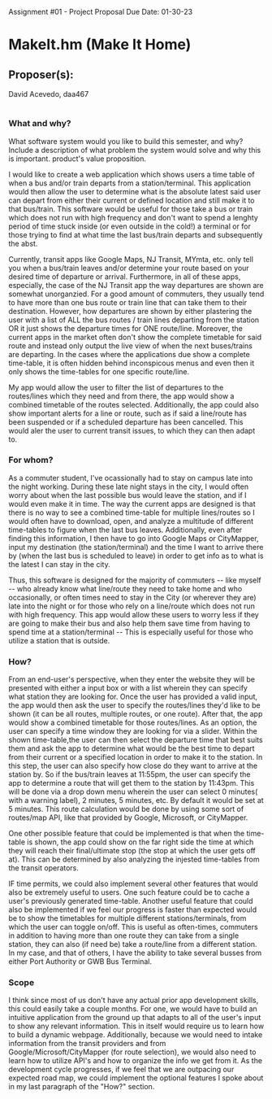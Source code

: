 Assignment #01 - Project Proposal
Due Date: 01-30-23

# MakeIt.hm (Make It Home)

## Proposer(s): 
David Acevedo, daa467

#
### What and why?

What software system would you like to build this semester, and why? Include a description of what problem the system would solve and why this is important. product's value proposition.

I would like to create a web application which shows users a time table of when a bus and/or train departs from a station/terminal. This application would then allow the user to determine what is the absolute latest said user can depart from either their current or defined location and still make it to that bus/train. This software would be useful for those take a bus or train which does not run with high frequency and don't want to spend a lenghty period of time stuck inside (or even outside in the cold!) a terminal or for those trying to find at what time the last bus/train departs and subsequently the abst.

Currently, transit apps like Google Maps, NJ Transit, MYmta, etc. only tell you when a bus/train leaves and/or determine your route based on your desired time of departure or arrival. Furthermore, in all of these apps, especially, the case of the NJ Transit app the way departures are shown are somewhat unorganzied. 
For a good amount of commuters, they usually tend to have more than one bus route or train line that can take them to their destination. However, how departures are shown by either plastering the user with a list of ALL the bus routes / train lines departing from the station OR it just shows the departure times for ONE route/line. Moreover, the current apps in the market often  don't show the complete timetable for said route and instead only output the live view of when the next buses/trains are departing. In the cases where the applications due show a complete time-table, it is often hidden behind inconspicous menus and even then it only shows the time-tables for one specific route/line. 

My app would allow the user to filter the list of departures to the routes/lines which they need and from there, the app would show a combined timetable of the routes selected. Additionally, the app could also show important alerts for a line or route, such as if said a line/route has been suspended or if a scheduled departure has been cancelled. This would aler the user to current transit issues, to which they can then adapt to.


### For whom?

As a commuter student, I've ocassionally had to stay on campus late into the night working. During these late night stays in the city, I would often worry about when the last possible bus would leave the station, and if I would even make it in time. The way the current apps are designed is that there is no way to see a combined time-table for multiple lines/routes so I would often have to download, open, and analyze a multitude of different time-tables to figure when the last bus leaves. Additionally, even after finding this information, I then have to go into Google Maps or CityMapper, input my destination (the station/terminal) and the time I want to arrive there by (when the last bus is scheduled to leave) in order to get info as to what is the latest I can stay in the city.

Thus, this software is designed for the majority of commuters -- like myself -- who already know what line/route they need to take home and who occasionally, or often times need to stay in the City (or wherever they are) late into the night or for those who rely on a line/route which does not run with high frequency. This app would allow these users to worry less if they are going to make their bus and also help them save time from having to spend time at a station/terminal -- This is especially useful for those who utilize a station that is outside.

### How?

From an end-user's perspective, when they enter the website they will be presented with either a input box or with a list wherein they can specify what station they are looking for. Once the user has provided a valid input, the app would then ask the user to specify the routes/lines they'd like to be shown (it can be all routes, multiple routes, or one route). After that, the app would show a combined timetable for those routes/lines. As an option, the user can specify a time window they are looking for via a slider.
Within the shown time-table,the user can then select the departure time that best suits them and ask the app to determine what would be the best time to depart from their current or a specified location in order to make it to the station. In this step, the user can also specify how close do they want to arrive at the station by. So if the bus/train leaves at 11:55pm, the user can specify the app to determine a route that will get them to the station by 11:43pm. This will be done via a drop down menu wherein the user can select 0 minutes( with a warning label), 2 minutes, 5 minutes, etc. By default it would be set at 5 minutes. This route calculation would be done by using some sort of routes/map API, like that provided by Google, Microsoft, or CityMapper.

One other possible feature that could be implemented is that when the time-table is shown, the app could show on the far right side the time at which they will reach their final/ultimate stop (the stop at which the user gets off at). This can be determined by also analyzing the injested time-tables from the transit operators.

IF time permits, we could also implement several other features that would also be extremely useful to users.
One such feature could be to cache a user's previously generated time-table. Another useful feature that could also be implemented if we feel our progress is faster than expected would be to show the timetables for multiple different stations/terminals, from which the user can toggle on/off. This is useful as often-times, commuters in addition to having more than one route they can take from a single station, they can also (if need be) take a route/line from a different station. In my case, and that of others, I have the ability to take several busses from either Port Authority or GWB Bus Terminal.

### Scope

I think since most of us don't have any actual  prior app development skills, this could easily take a couple months. For one, we would have to build an intuitive application from the ground up that adapts to all of the user's input to show any relevant information. This in itself would require us to learn how to build a dynamic webpage. Additionally, because we would need to intake information from the transit providers and from Google/Microsoft/CityMapper (for route selection), we would also need to learn how to utilize API's and how to organize the info we get from it. As the development cycle progresses, if we feel that we are outpacing our expected road map, we could implement the optional features I spoke about in my last paragraph of  the "How?" section.